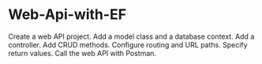# Web-Api-with-EF

Create a web API project.
Add a model class and a database context.
Add a controller.
Add CRUD methods.
Configure routing and URL paths.
Specify return values.
Call the web API with Postman.
